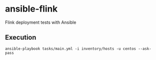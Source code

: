 # ansible-flink
Flink deployment tests with Ansible

## Execution    
```
ansible-playbook tasks/main.yml -i inventory/hosts -u centos --ask-pass 
```
